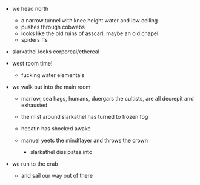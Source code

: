 - we head north
    - a narrow tunnel with knee height water and low ceiling
    - pushes through cobwebs
    - looks like the old ruins of asscarl, maybe an old chapel
    - spiders ffs

- slarkathel looks corporeal/ethereal

- west room time!
    - fucking water elementals

- we walk out into the main room
    - marrow, sea hags, humans, duergars the cultists, are all decrepit and exhausted
    - the mist around slarkathel has turned to frozen fog
    - hecatin has shocked awake
    
    - manuel yeets the mindflayer and throws the crown
        - slarkathel dissipates into 

- we run to the crab
    - and sail our way out of there
